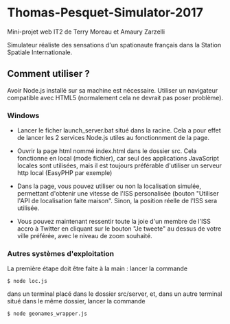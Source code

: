 # Thomas-Pesquet-Simulator-2017

Mini-projet web IT2 de Terry Moreau et Amaury Zarzelli

Simulateur réaliste des sensations d'un spationaute français dans la Station Spatiale Internationale.

## Comment utiliser ?

Avoir Node.js installé sur sa machine est nécessaire.
Utiliser un navigateur compatible avec HTML5 (normalement cela ne devrait pas poser problème).

### Windows

+ Lancer le ficher launch_server.bat situé dans la racine. Cela a pour effet de lancer les 2 services Node.js utiles au fonctionnment de la page.

+ Ouvrir la page html nommé index.html dans le dossier src. Cela fonctionne en local (mode fichier), car seul des applications JavaScript locales sont utilisées, mais il est toujours préférable d'utiliser un serveur http local (EasyPHP par exemple)

+ Dans la page, vous pouvez utiliser ou non la localisation simulée, permettant d'obtenir une vitesse de l'ISS personalisée (bouton "Utiliser l'API de localisation faite maison". Sinon, la position réelle de l'ISS sera utilisée.

+ Vous pouvez maintenant ressentir toute la joie d'un membre de l'ISS accro à Twitter en cliquant sur le bouton "Je tweete" au dessus de votre ville préférée, avec le niveau de zoom souhaité.

### Autres systèmes d'exploitation

La première étape doit être faite à la main : lancer la commande
```shell
$ node loc.js
```
dans un terminal placé dans le dossier src/server, et, dans un autre terminal situé dans le même dossier, lancer la commande
```shell
$ node geonames_wrapper.js
```

